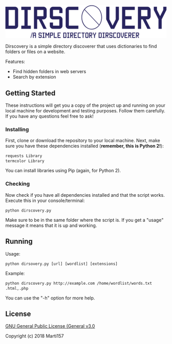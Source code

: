 ![Dirscovery](docs/dir-icon.png)

Dirscovery is a simple directory discoverer that uses dictionaries to find folders or files on a website.

Features:
* Find hidden folders in web servers
* Search by extension

## Getting Started

These instructions will get you a copy of the project up and running on your local machine for development and testing purposes. Follow them carefully. If you have any questions feel free to ask!

### Installing
First, clone or download the repository to your local machine.
Next, make sure you have these dependencies installed (**remember, this is Python 2!**):

```
requests Library
termcolor Library
```
You can install libraries using Pip (again, for Python 2).
### Checking
Now check if you have all dependencies installed and that the script works.
Execute this in your console/terminal:
```
python dirscovery.py
```
Make sure to be in the same folder where the script is.
If you get a "usage" message it means that it is up and working.

## Running
Usage:
```
python dirsovery.py [url] [wordlist] [extensions]
```
Example:
```
python dirscovery.py http://example.com /home/wordlist/words.txt .html,.php
```
You can use the "-h" option for more help.

## License

[GNU General Public License (General v3.0](LICENSE)

Copyright (c) 2018 Marti157
